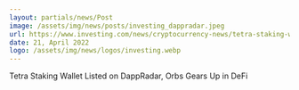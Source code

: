 ```yaml
---
layout: partials/news/Post
image: /assets/img/news/posts/investing_dappradar.jpeg
url: https://www.investing.com/news/cryptocurrency-news/tetra-staking-wallet-listed-on-dappradar-orbs-gears-up-in-defi-2807559
date: 21, April 2022
logo: /assets/img/news/logos/investing.webp
---
```


Tetra Staking Wallet Listed on DappRadar, Orbs Gears Up in DeFi
